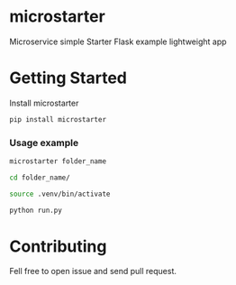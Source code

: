 # microstarter

Microservice simple Starter Flask example lightweight app

# Getting Started

Install microstarter
```bash
pip install microstarter
```

### Usage example

```bash
microstarter folder_name

cd folder_name/

source .venv/bin/activate

python run.py
```

# Contributing
Fell free to open issue and send pull request.

